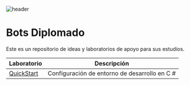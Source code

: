 ![header](https://user-images.githubusercontent.com/2198735/34947967-e7469c50-f9f2-11e7-89f4-60cd1d295b39.png)


# Bots Diplomado

Este es un repositorio de ideas y laboratorios de apoyo para sus estudios.

| Laboratorio | Descripción | 
| -------- | -------- | 
| [QuickStart](https://github.com/CommunityBootcamp/Bots-Diplomado/tree/master/QuickStartES)     | Configuración de entorno de desarrollo en C #   | 
